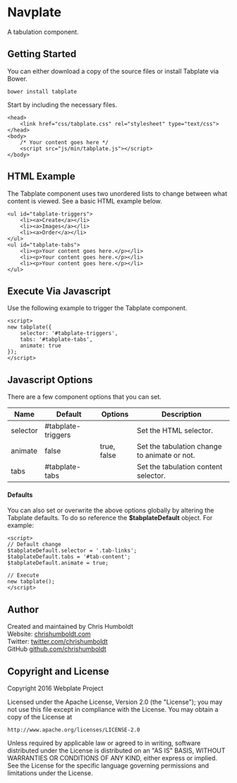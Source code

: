 # Navplate
A tabulation component.

## Getting Started
You can either download a copy of the source files or install Tabplate via Bower.

```
bower install tabplate
```

Start by including the necessary files.

```
<head>
	<link href="css/tabplate.css" rel="stylesheet" type="text/css">
</head>
<body>
	/* Your content goes here */
	<script src="js/min/tabplate.js"></script>
</body>
```

## HTML Example
The Tabplate component uses two unordered lists to change between what content is viewed. See a basic HTML example below.

```
<ul id="tabplate-triggers">
	<li><a>Create</a></li>
	<li><a>Images</a></li>
	<li><a>Order</a></li>
</ul>
<ul id="tabplate-tabs">
	<li><p>Your content goes here.</p></li>
	<li><p>Your content goes here.</p></li>
	<li><p>Your content goes here.</p></li>
</ul>

```

## Execute Via Javascript
Use the following example to trigger the Tabplate component.

```
<script>
new tabplate({
	selector: '#tabplate-triggers',
	tabs: '#tabplate-tabs',
	animate: true
});
</script>
```

## Javascript Options
There are a few component options that you can set.

| Name | Default | Options | Description |
| ---- | ---- | ---- | ---- |
| selector | #tabplate-triggers | | Set the HTML selector. |
| animate | false | true, false | Set the tabulation change to animate or not. |
| tabs | #tabplate-tabs | | Set the tabulation content selector. |

#### Defaults
You can also set or overwrite the above options globally by altering the Tabplate defaults. To do so reference the **$tabplateDefault** object. For example:

```
<script>
// Default change
$tabplateDefault.selector = '.tab-links';
$tabplateDefault.tabs = '#tab-content';
$tabplateDefault.animate = true;

// Execute
new tabplate();
</script>
```

## Author
Created and maintained by Chris Humboldt<br>
Website: <a href="http://chrishumboldt.com/">chrishumboldt.com</a><br>
Twitter: <a href="https://twitter.com/chrishumboldt">twitter.com/chrishumboldt</a><br>
GitHub <a href="https://github.com/chrishumboldt">github.com/chrishumboldt</a><br>

## Copyright and License
Copyright 2016 Webplate Project

Licensed under the Apache License, Version 2.0 (the "License");
you may not use this file except in compliance with the License.
You may obtain a copy of the License at

    http://www.apache.org/licenses/LICENSE-2.0

Unless required by applicable law or agreed to in writing, software
distributed under the License is distributed on an "AS IS" BASIS,
WITHOUT WARRANTIES OR CONDITIONS OF ANY KIND, either express or implied.
See the License for the specific language governing permissions and
limitations under the License.
